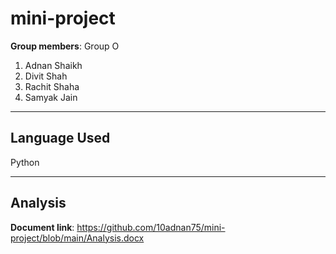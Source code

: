 # mini-project

**Group members**: Group O

1. Adnan Shaikh
2. Divit Shah
3. Rachit Shaha
4. Samyak Jain

---

## Language Used 

Python

---

## Analysis

**Document link**: https://github.com/10adnan75/mini-project/blob/main/Analysis.docx
